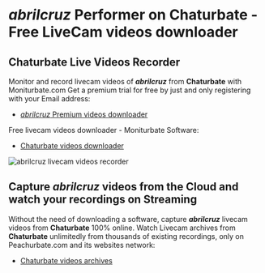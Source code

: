 # _abrilcruz_ Performer on Chaturbate - Free LiveCam videos downloader

## Chaturbate Live Videos Recorder

Monitor and record livecam videos of **_abrilcruz_** from **Chaturbate** with Moniturbate.com
Get a premium trial for free by just and only registering with your Email address:
* [_abrilcruz_ Premium videos downloader](https://moniturbate.com/request-demo-licence-key.html)

Free livecam videos downloader - Moniturbate Software:
* [Chaturbate videos downloader](https://moniturbate.com/moniturbate-download-software.html)

![_abrilcruz_ livecam videos recorder](https://peachurnet.com/templates/moniturbate-software.png)


## Capture _abrilcruz_ videos from the Cloud and watch your recordings on Streaming

Without the need of downloading a software, capture **_abrilcruz_** livecam videos from **Chaturbate** 100% online.
Watch Livecam archives from **Chaturbate** unlimitedly from thousands of existing recordings, only on Peachurbate.com and its websites network:
* [Chaturbate videos archives](https://peachurnet.com/)